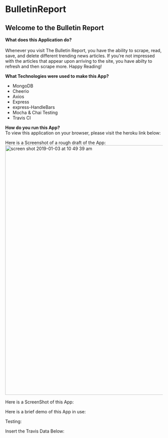 # BulletinReport

<h2>Welcome to the Bulletin Report</h2>

<b>What does this Application do?</b>
<br> 
<br>
Whenever you visit The Bulletin Report, you have the ability to scrape, read, save, and delete different trending news articles. If you're not impressed with the articles that appear upon arriving to the site, you have abilty to refresh and then scrape more. Happy Reading! 

<b>What Technologies were used to make this App?</b> 
<br>
<ul>
<li>MongoDB</li>
<li>Cheerio</li>
<li>Axios</li> 
<li>Express</li>
<li>express-HandleBars</li>
<li>Mocha & Chai Testing</li>
<li>Travis CI</li> 
</ul>

<b>How do you run this App?</b>
<br>
To view this application on your browser, please visit the heroku link below: 

Here is a Screenshot of a rough draft of the App: 
<img width="796" alt="screen shot 2019-01-03 at 10 49 39 am" src="https://user-images.githubusercontent.com/37412308/50647068-ab250180-0f45-11e9-9170-65be7799576b.png">

Here is a ScreenShot of this App: 


Here is a brief demo of this App in use: 


Testing: 


Insert the Travis Data Below: 




